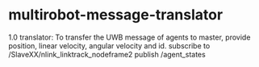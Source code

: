 # multirobot-message-translator
1.0 translator: To transfer the UWB message of agents to master, provide position, linear velocity, angular velocity and id.
subscribe to /SlaveXX/nlink_linktrack_nodeframe2
publish /agent_states

